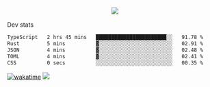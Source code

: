 <h3 align="center">
  <a href="https://github.com/spoopy2023">
      <img src="https://github-profile-trophy.vercel.app/?username=Spoopy2023&no-bg=true&no-frame=true">
  </a>
</h3>

Dev stats
<!--START_SECTION:waka-->

```txt
TypeScript   2 hrs 45 mins   ███████████████████████░░   91.78 %
Rust         5 mins          ▓░░░░░░░░░░░░░░░░░░░░░░░░   02.91 %
JSON         4 mins          ▓░░░░░░░░░░░░░░░░░░░░░░░░   02.48 %
TOML         4 mins          ▓░░░░░░░░░░░░░░░░░░░░░░░░   02.41 %
CSS          0 secs          ░░░░░░░░░░░░░░░░░░░░░░░░░   00.35 %
```

<!--END_SECTION:waka-->
[![wakatime](https://wakatime.com/badge/user/018ece4c-ff65-47b1-86a2-26e4e720c978.svg)](https://wakatime.com/@mac_g)
<img src="https://camo.githubusercontent.com/935c1e1091fb0ce9d975d06263ed4bc014721cd7e52b557f59b07c85da01afe3/68747470733a2f2f6b6f6d617265762e636f6d2f67687076632f3f757365726e616d653d5843726166744d616e3532266c6162656c3d566965777326636f6c6f723d626c7565267374796c653d706c6173746963">
